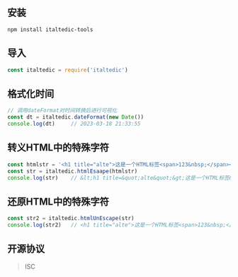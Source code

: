 ## 安装
```
npm install italtedic-tools
```

## 导入
```js
const italtedic = require('italtedic')
```

## 格式化时间
```js
// 调用dateFormat对时间转换后进行可视化
const dt = italtedic.dateFormat(new Date())
console.log(dt)     // 2023-03-18 21:33:55
```

## 转义HTML中的特殊字符
```js
const htmlstr = '<h1 title="alte">这是一个HTML标签<span>123&nbsp;</span></h1>'
const str = italtedic.htmlEsaape(htmlstr)
console.log(str)    // &lt;h1 title=&quot;alte&quot;&gt;这是一个HTML标签&lt;span&gt;123&amp;nbsp;&lt;/span&gt;&lt;/h1&gt;
```

## 还原HTML中的特殊字符
```js
const str2 = italtedic.htmlUnEscape(str)
console.log(str2)   // <h1 title="alte">这是一个HTML标签<span>123&nbsp;</span></h1>
```

## 开源协议
> ISC